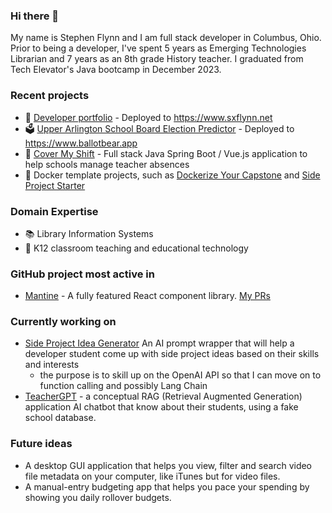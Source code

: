 ### Hi there 👋

My name is Stephen Flynn and I am  full stack developer in Columbus, Ohio. Prior to being a developer, I've spent 5 years as Emerging Technologies Librarian and 7 years as an 8th grade History teacher. I graduated from Tech Elevator's Java bootcamp in December 2023.

### Recent projects
 - 🚀 [Developer portfolio](https://github.com/sxflynn/portfolio) - Deployed to https://www.sxflynn.net
 - 🗳️ [Upper Arlington School Board Election Predictor](https://github.com/sxflynn/electionsim) - Deployed to https://www.ballotbear.app
 - 🎒 [Cover My Shift](https://github.com/sxflynn/covermyshift) - Full stack Java Spring Boot / Vue.js application to help schools manage teacher absences
 - 🐋 Docker template projects, such as [Dockerize Your Capstone](https://github.com/sxflynn/dockerizeyourcapstone) and [Side Project Starter](https://github.com/sxflynn/sideprojectstarter)

### Domain Expertise
 - 📚 Library Information Systems
 - 🏫 K12 classroom teaching and educational technology

### GitHub project most active in
 - [Mantine](https://github.com/mantinedev/mantine) - A fully featured React component library. [My PRs](https://github.com/mantinedev/mantine/pulls/sxflynn)

### Currently working on
 - [Side Project Idea Generator](https://github.com/sxflynn/SideprojectIdeaGenerator) An AI prompt wrapper that will help a developer student come up with side project ideas based on their skills and interests
    - the purpose is to skill up on the OpenAI API so that I can move on to function calling and possibly Lang Chain
 - [TeacherGPT](https://github.com/sxflynn/TeacherGPT) - a conceptual RAG (Retrieval Augmented Generation) application AI chatbot that know about their students, using a fake school database. 

### Future ideas
 - A desktop GUI application that helps you view, filter and search video file metadata on your computer, like iTunes but for video files.
 - A manual-entry budgeting app that helps you pace your spending by showing you daily rollover budgets.
